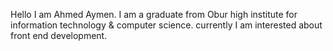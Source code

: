 Hello I am Ahmed Aymen.
I am a graduate from Obur high institute for information technology & computer science.
currently I am interested about front end development.
